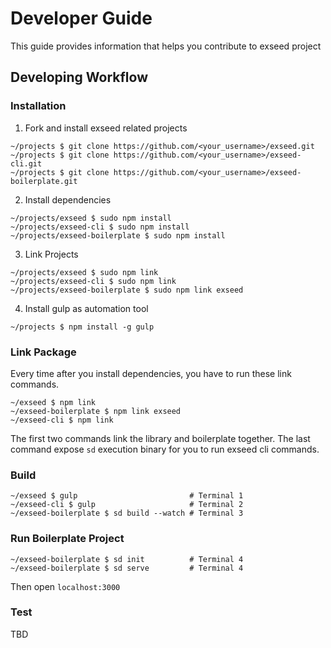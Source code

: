 # Developer Guide

This guide provides information that helps you contribute to exseed project

## Developing Workflow

### Installation

1. Fork and install exseed related projects

  ```
  ~/projects $ git clone https://github.com/<your_username>/exseed.git
  ~/projects $ git clone https://github.com/<your_username>/exseed-cli.git
  ~/projects $ git clone https://github.com/<your_username>/exseed-boilerplate.git
  ```

2. Install dependencies

  ```
  ~/projects/exseed $ sudo npm install
  ~/projects/exseed-cli $ sudo npm install
  ~/projects/exseed-boilerplate $ sudo npm install
  ```

3. Link Projects

  ```
  ~/projects/exseed $ sudo npm link
  ~/projects/exseed-cli $ sudo npm link
  ~/projects/exseed-boilerplate $ sudo npm link exseed
  ```

4. Install gulp as automation tool

  ```
  ~/projects $ npm install -g gulp
  ```

### Link Package

Every time after you install dependencies, you have to run these link commands.

```
~/exseed $ npm link
~/exseed-boilerplate $ npm link exseed
~/exseed-cli $ npm link
```

The first two commands link the library and boilerplate together.
The last command expose `sd` execution binary for you to run exseed cli commands. 

### Build

```
~/exseed $ gulp                         # Terminal 1
~/exseed-cli $ gulp                     # Terminal 2
~/exseed-boilerplate $ sd build --watch # Terminal 3
```

### Run Boilerplate Project

```
~/exseed-boilerplate $ sd init          # Terminal 4
~/exseed-boilerplate $ sd serve         # Terminal 4
```

Then open `localhost:3000`

### Test

TBD